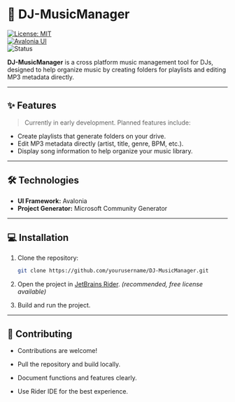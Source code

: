 # 🎵 DJ-MusicManager

[![License: MIT](https://img.shields.io/badge/License-MIT-green.svg)](https://opensource.org/licenses/MIT)  
[![Avalonia UI](https://img.shields.io/badge/Avalonia-UI-blue)](https://avaloniaui.net/)  
![Status](https://img.shields.io/badge/Status-In%20Development-orange)

**DJ-MusicManager** is a cross platform music management tool for DJs, designed to help organize music by creating folders for playlists and editing MP3 metadata directly.

---

## ✨ Features

> Currently in early development. Planned features include:  

- Create playlists that generate folders on your drive.  
- Edit MP3 metadata directly (artist, title, genre, BPM, etc.).  
- Display song information to help organize your music library.  

---

## 🛠️ Technologies

- **UI Framework:** Avalonia  
- **Project Generator:** Microsoft Community Generator  

---

## 💻 Installation

1. Clone the repository:
   
   ```bash
   git clone https://github.com/yourusername/DJ-MusicManager.git
   ```
   
2. Open the project in [JetBrains Rider](https://www.jetbrains.com/rider/). *(recommended, free license available)*

3. Build and run the project.

---

## 🤝 Contributing

- Contributions are welcome!

- Pull the repository and build locally.

- Document functions and features clearly.

- Use Rider IDE for the best experience.

